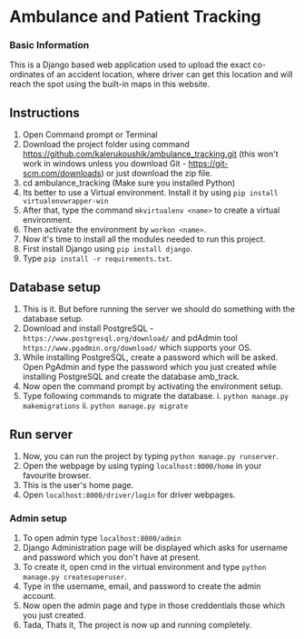 # Ambulance and Patient Tracking

### Basic Information
This is a Django based web application used to upload the
exact co-ordinates of an accident location, where driver can get
this location and will reach the spot using the built-in maps in this website.

## Instructions
  1. Open Command prompt or Terminal
  2. Download the project folder using command https://github.com/kalerukoushik/ambulance_tracking.git 
  (this won't work in windows unless you download Git - https://git-scm.com/downloads) or just download the zip file.
  3. cd ambulance_tracking
  (Make sure you installed Python)
  4. Its better to use a Virtual environment. Install it by using ```pip install virtualenvwrapper-win```
  5. After that, type the command ```mkvirtualenv <name>``` to create a virtual environment.
  6. Then activate the environment by ```workon <name>```.
  7. Now it's time to install all the modules needed to run this project.
  8. First install Django using ```pip install django```.
  8. Type ```pip install -r requirements.txt```.
  
## Database setup
  1. This is it. But before running the server we should do something with the database setup.
  2. Download and install PostgreSQL - ```https://www.postgresql.org/download/``` and pdAdmin tool ```https://www.pgadmin.org/download/``` which supports your OS.
  3. While installing PostgreSQL, create a password which will be asked. Open PgAdmin and type the password which you just created while installing PostgreSQL and create the database amb_track.
  4. Now open the command prompt by activating the environment setup.
  5. Type following commands to migrate the database.
    i. ```python manage.py makemigrations```
    ii. ```python manage.py migrate```
## Run server
  1. Now, you can run the project by typing ```python manage.py runserver```.
  2. Open the webpage by using typing ```localhost:8000/home``` in your favourite browser.
  3. This is the user's home page.
  4. Open ```localhost:8000/driver/login``` for driver webpages.
  
  ### Admin setup
  1. To open admin type ```localhost:8000/admin```
  2. Django Administration page will be displayed which asks for username and password which you don't have at present.
  3. To create it, open cmd in the virtual environment and type ```python manage.py createsuperuser```.
  4. Type in the username, email, and password to create the admin account.
  5. Now open the admin page and type in those creddentials those which you just created.
  6. Tada, Thats it, The project is now up and running completely.
